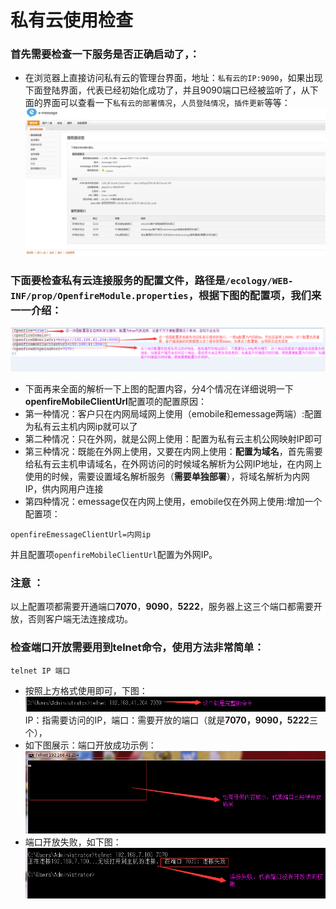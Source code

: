 # 私有云使用检查

### 首先需要检查一下服务是否正确启动了，：
* 在浏览器上直接访问私有云的管理台界面，地址：`私有云的IP:9090`，如果出现下面登陆界面，代表已经初始化成功了，并且9090端口已经被监听了，从下面的界面可以查看一下`私有云的部署情况`，`人员登陆情况`，`插件更新`等等：
![私有云登陆界面](/image/c1/私有云管理页面.png "Title")

### 下面要检查私有云连接服务的配置文件，路径是`/ecology/WEB-INF/prop/OpenfireModule.properties`，根据下图的配置项，我们来一一介绍：
![配置文件说明](/image/c1/客户端连接服务配置说明.png "Title")
* 下面再来全面的解析一下上图的配置内容，分4个情况在详细说明一下**openfireMobileClientUrl**配置项的配置原因：
* 第一种情况：客户只在内网局域网上使用（emobile和emessage两端）:配置为私有云主机内网ip就可以了
* 第二种情况：只在外网，就是公网上使用：配置为私有云主机公网映射IP即可
* 第三种情况：既能在外网上使用，又要在内网上使用：**配置为域名**，首先需要给私有云主机申请域名，在外网访问的时候域名解析为公网IP地址，在内网上使用的时候，需要设置域名解析服务（**需要单独部署**），将域名解析为内网IP，供内网用户连接
* 第四种情况：emessage仅在内网上使用，emobile仅在外网上使用:增加一个配置项：
```
openfireEmessageClientUrl=内网ip
```
并且配置项`openfireMobileClientUrl`配置为外网IP。

### 注意 ：
以上配置项都需要开通端口**7070**，**9090**，**5222**，服务器上这三个端口都需要开放，否则客户端无法连接成功。

### 检查端口开放需要用到telnet命令，使用方法非常简单：
```
telnet IP 端口
```
* 按照上方格式使用即可，下图：<br/>
![telnet命令](/image/c1/telnet命令.png "Title")
IP：指需要访问的IP，端口：需要开放的端口（就是**7070，9090，5222**三个），<br/>
* 如下图展示：端口开放成功示例：<br/>
![telnet成功](/image/c1/telnet成功.png "Title")
* 端口开放失败，如下图：<br/>
![telnet失败](/image/c1/telnet失败.png "Title")





